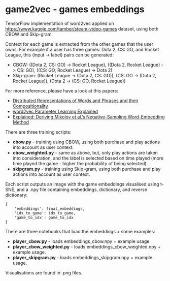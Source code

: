 # game2vec - games embeddings 

TensorFlow implementation of word2vec applied on https://www.kaggle.com/tamber/steam-video-games dataset, using both CBOW and Skip-gram.

Context for each game is extracted from the other games that the user owns. For example if a user has three games: Dota 2, CS: GO, and Rocket League, this (input -> label) pairs can be generated:

 * CBOW: ((Dota 2, CS: GO) -> Rocket League), ((Dota 2, Rocket League) -> CS: GO), ((CS: GO, Rocket League) -> Dota 2)
 * Skip-gram: (Rocket League -> (Dota 2, CS: GO)), (CS: GO -> (Dota 2, Rocket League)), (Dota 2 -> (CS: GO, Rocket League))


For more reference, please have a look at this papers:
 
 * [Distributed Representations of Words and Phrases and their Compositionality](http://papers.nips.cc/paper/5021-distributed-representations-of-words-and-phrases-and-their-compositionality.pdf)
 * [word2vec Parameter Learning Explained](http://www-personal.umich.edu/~ronxin/pdf/w2vexp.pdf)
 * [Explained: Deriving Mikolov et al.’s Negative-Sampling Word-Embedding Method](http://arxiv.org/pdf/1402.3722v1.pdf)
 
There are three training scripts:

 * **cbow.py** - training using CBOW, using both purchase and play actions into account as user context.
 * **cbow_weighted.py** - same as above, but, only play actions are taken into consideration, and the label is selected based on time played (more time played the game - higher the probability of being selected).
 * **skipgram.py** - training using Skip-gram, using both purchase and play actions into account as user context.
 
Each script outputs an image with the game embeddings visualised using t-SNE, and a .npy file containing embeddings, dictionary, and reverse dictionary:
```
{
    'embeddings': final_embeddings,
    'idx_to_game': idx_to_game,
    'game_to_idx': game_to_idx
}
```

There are three notebooks that load the embeddings + some examples:

 * **player_cbow.py** - loads embeddings_cbow.npy + example usage. 
 * **player_cbow_weighted.py** - loads embeddings_cbow_weighted.npy + example usage.
 * **player_skipgram.py** - loads embeddings_skipgram.npy + example usage.
 
Visualisations are found in .png files.
